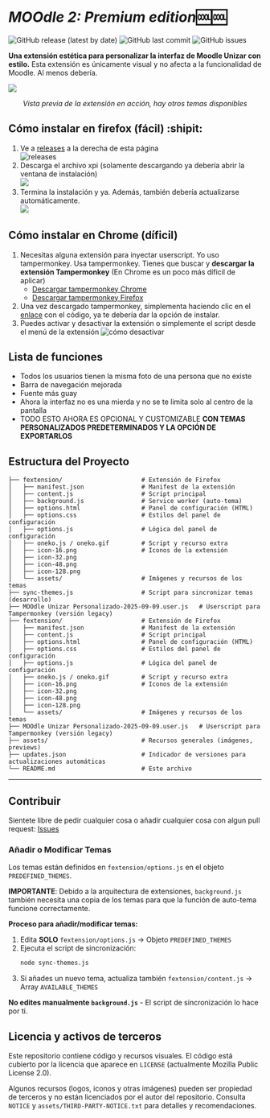 # ***MOOdle 2: Premium edition***:cool::cool:

![GitHub release (latest by date)](https://img.shields.io/github/v/release/carmoran0/MOOdleUnizarCSS)
![GitHub last commit](https://img.shields.io/github/last-commit/carmoran0/MOOdleUnizarCSS)
![GitHub issues](https://img.shields.io/github/issues/carmoran0/MOOdleUnizarCSS)

**Una extensión estética para personalizar la interfaz de Moodle Unizar con estilo.** Esta extensión es únicamente visual y no afecta a la funcionalidad de Moodle. Al menos debería.

![](https://github.com/carmoran0/MOOdleUnizarCSS/blob/main/assets/preview.png?raw=true)
<p align="center"><em>Vista previa de la extensión en acción, hay otros temas disponibles</em></p>

## Cómo instalar en firefox (fácil) :shipit:
1. Ve a [releases](https://github.com/carmoran0/MOOdleUnizarCSS/releases) a la derecha de esta página\
   ![releases](https://raw.githubusercontent.com/carmoran0/MOOdleUnizarCSS/refs/heads/main/assets/comof1.png)
2. Descarga el archivo xpi (solamente descargando ya debería abrir la ventana de instalación)\
   ![](https://raw.githubusercontent.com/carmoran0/MOOdleUnizarCSS/refs/heads/main/assets/comof2.png)
3. Termina la instalación y ya. Además, también debería actualizarse automáticamente.\
   ![](https://raw.githubusercontent.com/carmoran0/MOOdleUnizarCSS/refs/heads/main/assets/comof3.png)

## Cómo instalar en Chrome (díficil)
1. Necesitas alguna extensión para inyectar userscript. Yo uso tampermonkey. Usa tampermonkey.
   Tienes que buscar y **descargar la extensión Tampermonkey**
   (En Chrome es un poco más díficil de aplicar)
   - [Descargar tampermonkey Chrome](https://chromewebstore.google.com/detail/tampermonkey/dhdgffkkebhmkfjojejmpbldmpobfkfo)
   - [Descargar tampermonkey Firefox](https://addons.mozilla.org/es-ES/firefox/addon/tampermonkey/)
3. Una vez descargado tampermonkey, simplementa haciendo clic en el [enlace](https://github.com/carmoran0/MOOdleUnizarCSS/raw/refs/heads/main/MOOdle%20Unizar%20Personalizado-2025-09-09.user.js) con el código, ya te debería dar la opción de instalar.
4. Puedes activar y desactivar la extensión o simplemente el script desde el menú de la extensión
   ![cómo desactivar](https://raw.githubusercontent.com/carmoran0/MOOdleUnizarCSS/refs/heads/main/assets/howto.png)

## Lista de funciones 
- Todos los usuarios tienen la misma foto de una persona que no existe
- Barra de navegación mejorada
- Fuente más guay
- Ahora la interfaz no es una mierda y no se te limita solo al centro de la pantalla
- TODO ESTO AHORA ES OPCIONAL Y CUSTOMIZABLE **CON TEMAS PERSONALIZADOS PREDETERMINADOS Y LA OPCIÓN DE EXPORTARLOS**

## **Estructura del Proyecto**
```
├── fextension/                      # Extensión de Firefox
│   ├── manifest.json                # Manifest de la extensión
│   ├── content.js                   # Script principal
│   ├── background.js                # Service worker (auto-tema)
│   ├── options.html                 # Panel de configuración (HTML)
│   ├── options.css                  # Estilos del panel de configuración
│   ├── options.js                   # Lógica del panel de configuración
│   ├── oneko.js / oneko.gif         # Script y recurso extra
│   ├── icon-16.png                  # Iconos de la extensión
│   ├── icon-32.png
│   ├── icon-48.png
│   ├── icon-128.png
│   └── assets/                      # Imágenes y recursos de los temas
├── sync-themes.js                   # Script para sincronizar temas (desarrollo)
├── MOOdle Unizar Personalizado-2025-09-09.user.js   # Userscript para Tampermonkey (versión legacy)
├── fextension/                      # Extensión de Firefox
│   ├── manifest.json                # Manifest de la extensión
│   ├── content.js                   # Script principal
│   ├── options.html                 # Panel de configuración (HTML)
│   ├── options.css                  # Estilos del panel de configuración
│   ├── options.js                   # Lógica del panel de configuración
│   ├── oneko.js / oneko.gif         # Script y recurso extra
│   ├── icon-16.png                  # Iconos de la extensión
│   ├── icon-32.png
│   ├── icon-48.png
│   ├── icon-128.png
│   └── assets/                      # Imágenes y recursos de los temas
├── MOOdle Unizar Personalizado-2025-09-09.user.js   # Userscript para Tampermonkey (versión legacy)
├── assets/                          # Recursos generales (imágenes, previews)
├── updates.json                     # Indicador de versiones para actualizaciones automáticas
└── README.md                        # Este archivo
```

---

## Contribuir
Sientete libre de pedir cualquier cosa o añadir cualquier cosa con algun pull request: [Issues](https://github.com/carmoran0/MOOdleUnizarCSS/issues)


### Añadir o Modificar Temas

Los temas están definidos en `fextension/options.js` en el objeto `PREDEFINED_THEMES`. 

**IMPORTANTE**: Debido a la arquitectura de extensiones, `background.js` también necesita una copia de los temas para que la función de auto-tema funcione correctamente.

**Proceso para añadir/modificar temas:**

1. Edita **SOLO** `fextension/options.js` → Objeto `PREDEFINED_THEMES`
2. Ejecuta el script de sincronización:
   ```bash
   node sync-themes.js
   ```
3. Si añades un nuevo tema, actualiza también `fextension/content.js` → Array `AVAILABLE_THEMES`

**No edites manualmente `background.js`** - El script de sincronización lo hace por ti.


## Licencia y activos de terceros

Este repositorio contiene código y recursos visuales. El código está cubierto por la licencia que aparece en `LICENSE` (actualmente Mozilla Public License 2.0).

Algunos recursos (logos, iconos y otras imágenes) pueden ser propiedad de terceros y no están licenciados por el autor del repositorio. Consulta `NOTICE` y `assets/THIRD-PARTY-NOTICE.txt` para detalles y recomendaciones.


